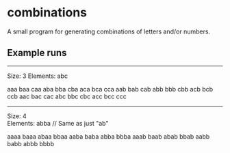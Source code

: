 # combinations

A small program for generating combinations of letters and/or numbers.

## Example runs

----
Size: 3
Elements: abc


aaa
baa
caa
aba
bba
cba
aca
bca
cca
aab
bab
cab
abb
bbb
cbb
acb
bcb
ccb
aac
bac
cac
abc
bbc
cbc
acc
bcc
ccc

----
Size: 4  
Elements: abba // Same as just "ab"


aaaa
baaa
abaa
bbaa
aaba
baba
abba
bbba
aaab
baab
abab
bbab
aabb
babb
abbb
bbbb

